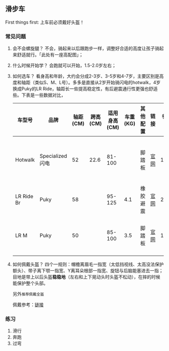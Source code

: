 滑步车
---

First things first: 上车前必须戴好头盔！

### 常见问题

1. 会不会螺旋腿？
    不会，骑起来以后跟跑步一样，调整好合适的高度让孩子骑起来舒适就行。「此处有一座高配图」；
2. 什么时候开始学？
    会跑就可以开始，1.5-2.0岁左右；
3. 如何选车？
    看身高和年龄，大约会分成2-3岁、3-5岁和4-7岁，主要区别是高度和轴距（类似S、M、L号）。多多是直接从2岁开始骑闪电的hotwalk，4岁换成Puky的LR Ride，轴距长一些提高稳定性，有后避震通行性更强也舒适些。下表是一些数据对比，

    | 车型号 | 品牌 | 轴距(CM) | 跨高(CM) | 适用身高(CM) | 车重(KG) | 其他配置 | 链接 | 参考价 | 备注 |
    | --- | --- | --- | --- | --- | --- | --- | --- | --- | --- |
    | Hotwalk | Specialized 闪电 | 52 | 22.6 | 81-100 |  | 脚踏板 | [官网](https://www.specialized.com/us/en/hotwalk/p/157826) | 1190 | 多多第一辆，一岁生日礼物 |
    | LR Ride Br | Puky | 58 | | 95-125 | 4.1 | 橡胶避震 | [官网](https://www.puky.de/en/catalog/product/view/id/29933/s/5cafc8f250453lr-ride-br-00004092/category/14/) | 2298 | 多多第二辆 |
    | LR M | Puky | 50 | | 85-100 | 3.5 | 脚踏板 | [官网](https://www.puky.de/en/catalog/product/view/id/29927/s/5cafc8a513e18lr-m-00004053/category/14/) | 1498 | 可作为第一辆的选择

4. 如何佩戴头盔？
    四个一规则：帽檐离眉毛一指宽（太低挡视线、太高没法保护额头）、带子离下颚一指宽、Y离耳朵根部一指宽、旋钮与后脑能塞进去一指；目地是带上以后头盔**稳稳地**（左右和上下晃动头时头盔不松动），在摔的时候能保护整个头部。

    另外`推荐佩戴全盔`

    佩戴参考：[链接](https://www.biketo.com/knowledge/25588.html)

### 练习

1. 滑行
2. 奔跑
3. 过弯
